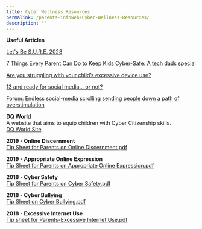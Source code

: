 ```yaml
---
title: Cyber Wellness Resources
permalink: /parents-infoweb/Cyber-Wellness-Resources/
description: ""
---
```

**Useful Articles**

[Let's Be S.U.R.E. 2023](https://sure.nlb.gov.sg/events/lets-be-sure-about/)

[7 Things Every Parent Can Do to Keep Kids Cyber-Safe: A tech dads special](https://www.schoolbag.edu.sg/story/7-things-every-parent-can-do-to-keep-kids-cyber-safe-a-tech-dads-special?utm_source=newsletter+sb+article&amp;utm_medium=newsletter&amp;utm_campaign=june+2023+edm) <br>

[Are you struggling with your child’s excessive device use?](https://www.schoolbag.edu.sg/story/are-you-struggling-with-your-child-s-excessive-device-use)<br>

[13 and ready for social media… or not?](https://www.schoolbag.edu.sg/story/13-and-ready-for-social-media-or-not)<br>

[Forum: Endless social-media scrolling sending people down a path of overstimulation](https://www.straitstimes.com/opinion/forum/forum-endless-social-media-scrolling-sending-people-down-a-path-of-overstimulation)

**DQ World**  
A website that aims to equip children with Cyber Citizenship skills.  
[DQ World Site](https://www.dqworld.net/#!/landing/whatisdqworld)  
  
**2019 - Online Discernment**  
[Tip Sheet for Parents on Online Discernment.pdf](/files/Tip%20Sheet%20for%20Parents%20on%20Online%20Discernment.pdf)
  
**2019 - Appropriate Online Expression**
<br>[Tip Sheet for Parents on Appropriate Online Expression.pdf](/files/Tip%20Sheet%20for%20Parents%20on%20Appropriate%20Online%20Expression.pdf)

**2018 - Cyber Safety**  
[Tip Sheet for Parents on Cyber Safety.pdf](/files/Tip%20Sheet%20for%20Parents%20on%20Cyber%20Safety.pdf)
  
**2018 - Cyber Bullying**  
[Tip Sheet on Cyber Bullying.pdf](/files/Tip%20Sheet%20on%20Cyber%20Bullying.pdf)
  
**2018 - Excessive Internet Use**  
[Tip sheet for Parents-Excessive Internet Use.pdf](/files/Tip%20sheet%20for%20Parents-Excessive%20Internet%20Use.pdf)